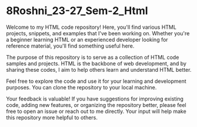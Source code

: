 # 8Roshni_23-27_Sem-2_Html

Welcome to my HTML code repository! Here, you'll find various HTML projects, snippets, and examples that I've been working on. Whether you're a beginner learning HTML or an experienced developer looking for reference material, you'll find something useful here.

The purpose of this repository is to serve as a collection of HTML code samples and projects. HTML is the backbone of web development, and by sharing these codes, I aim to help others learn and understand HTML better.

Feel free to explore the code and use it for your learning and development purposes. You can clone the repository to your local machine.

Your feedback is valuable! If you have suggestions for improving existing code, adding new features, or organizing the repository better, please feel free to open an issue or reach out to me directly. Your input will help make this repository more helpful to others.

